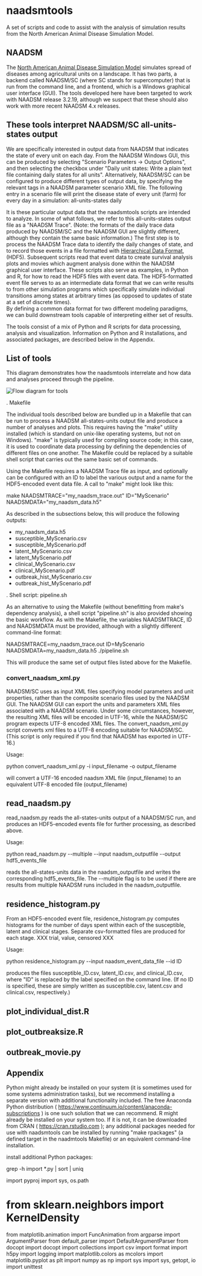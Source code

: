 # naadsmtools
A set of scripts and code to assist with the analysis of simulation results from the North American Animal Disease Simulation Model.

## NAADSM

The
[North American Animal Disease Simulation Model](http://www.naadsm.org/)
simulates spread of diseases among agricultural units on a landscape.
It has two parts, a backend called NAADSM/SC (where SC stands for
supercomputer) that is run from the command line, and a frontend,
which is a Windows graphical user interface (GUI).  The tools
developed here have been targeted to work with NAADSM release 3.2.19,
although we suspect that these should also work with more recent
NAADSM 4.x releases.  

## These tools interpret NAADSM/SC all-units-states output

We are specifically interested in output data from NAADSM that indicates the state of every unit on each day.  From the NAADSM Windows GUI, this can be produced by selecting "Scenario Parameters -> Output Options", and then selecting the checkbox under "Daily unit states: Write a plain text file containing daily states for all units".  Alternatively, NAADSM/SC can be configured to produce different types of output data, by specifying the 
relevant <output></output> tags in a NAADSM parameter scenario XML file.  The following 
entry in a scenario file will print the disease state of every unit (farm) for every day in 
a simulation:
<output>
  <variable-name>all-units-states</variable-name>
  <frequency>daily</frequency>
</output>

It is these particular output data that the naadsmtools scripts are intended to analyze.  In some of what follows, we refer to this all-units-states output file as a "NAADSM Trace".  (Note: the formats of the daily trace data produced by NAADSM/SC and the NAADSM GUI are slightly different, although they contain the same basic information.)  The first step is to process the NAADSM Trace data to identify the daily changes of 
state, and to record those events in a file
formatted with [Hierarchical Data Format](https://www.hdfgroup.org/HDF5/), (HDF5).
Subsequent scripts read that event data to create survival analysis plots and
movies which augment analysis done within the NAADSM graphical user interface.
These scripts also serve as examples, in Python and R, for how to read
the HDF5 files with event data.  The HDF5-formatted event file serves to as an 
intermediate data format that we can write results to from other simulation programs 
which specifically simulate individual transitions among states at arbitrary times 
(as opposed to updates of state at a set of discrete times).  
By defining a common data format for two different 
modeling paradigms, we can build downstream tools capable of interpreting either set
of results.

The tools consist of a mix of Python and R scripts for data processing, analysis and visualization.  Information on Python and R installations, and associated packages, are described below in the Appendix.


## List of tools

This diagram demonstrates how the naadsmtools interrelate and how data and analyses proceed through the pipeline.

![Flow diagram for tools](/naadsmtools.png?raw=true "How tools interrelate") 

. Makefile

The individual tools described below are bundled up in a Makefile that can be run to process a NAADSM all-states-units output file and produce a number of analyses and plots.  This requires having the "make" utility installed (which is standard on unix-like operating systems, but not on Windows).  "make" is typically used for compiling source code; in this case, it is used to coordinate data processing by defining the dependencies of different files on one another.  The Makefile could be replaced by a suitable shell script that carries out the same basic set of commands.

Using the Makefile requires a NAADSM Trace file as input, and optionally can be configured with an ID to label the various output and a name for the HDF5-encoded event data file.  A call to "make" might look like this:

make NAADSMTRACE="my_naadsm_trace.out" ID="MyScenario" NAADSMDATA="my_naadsm_data.h5"

As described in the subsections below, this will produce the following outputs:

- my_naadsm_data.h5
- susceptible_MyScenario.csv
- susceptible_MyScenario.pdf
- latent_MyScenario.csv
- latent_MyScenario.pdf
- clinical_MyScenario.csv
- clinical_MyScenario.pdf
- outbreak_hist_MyScenario.csv
- outbreak_hist_MyScenario.pdf

. Shell script: pipeline.sh

As an alternative to using the Makefile (without benefitting from make's dependency analysis), a shell script "pipeline.sh" is also provided showing the basic workflow.  As with the Makefile, the variables NAADSMTRACE, ID and NAADSMDATA must be provided, although with a slightly different command-line format:

NAADSMTRACE=my_naadsm_trace.out ID=MyScenario NAADSMDATA=my_naadsm_data.h5 ./pipeline.sh

This will produce the same set of output files listed above for the Makefile.

### convert_naadsm_xml.py

NAADSM/SC uses as input XML files specifying model parameters and unit properties, rather than the composite scenario files used by the NAADSM GUI.  The NAADSM GUI can export the units and parameters XML files associated with a NAADSM scenario.  Under some circumstances, however, the resulting XML files will be encoded in UTF-16, while the NAADSM/SC program expects UTF-8 encoded XML files.  The convert_naadsm_xml.py script converts xml files to a UTF-8 encoding suitable for NAADSM/SC.  (This script is only required if you find that NAADSM has exported in UTF-16.)

Usage:

python convert_naadsm_xml.py -i input_filename -o output_filename

will convert a UTF-16 encoded naadsm XML file (input_filename) to an equivalent UTF-8 encoded file (output_filename)

## read_naadsm.py

read_naadsm.py reads the all-states-units output of a NAADSM/SC run, and produces an HDF5-encoded events file for further processing, as described above.

Usage:

python read_naadsm.py --multiple --input naadsm_outputfile --output hdf5_events_file

reads the all-states-units data in the naadsm_outputfile and writes the corresponding hdf5_events_file.  The --multiple flag is to be used if there are results from multiple NAADSM runs included in the naadsm_outputfile.

## residence_histogram.py

From an HDF5-encoded event file, residence_histogram.py computes histograms for the number of days spent within each of the susceptible, latent and clinical stages.  Separate csv-formatted files are produced for each stage.  XXX trial, value, censored XXX

Usage:

python residence_histogram.py --input naadsm_event_data_file --id ID

produces the files susceptible_ID.csv, latent_ID.csv, and clinical_ID.csv, where "ID" is replaced by the label specified on the command line.  (If no ID is specified, these are simply written as susceptible.csv, latent.csv and clinical.csv, respectively.)

## plot_individual_dist.R


## plot_outbreaksize.R


## outbreak_movie.py





## Appendix

Python might already be installed on your system (it is sometimes used for some systems administration tasks), but we recommend installing a separate version with additional functionality included.  The free Anaconda Python distribution ( https://www.continuum.io/content/anaconda-subscriptions ) is one such solution that we can recommend.  R might already be installed on your system too.  If it is not, it can be downloaded from CRAN ( https://cran.rstudio.com ); any additional packages needed for use with naadsmtools can be installed by running "make rpackages" (a defined target in the naadmtools Makefile) or an equivalent command-line installation.

install additional Python packages:

grep -h import *.py | sort | uniq

import pyproj
import sys, os.path
# from sklearn.neighbors import KernelDensity
from  matplotlib.animation import FuncAnimation
from argparse import ArgumentParser
from default_parser import DefaultArgumentParser
from docopt import docopt
import collections
import csv
import format
import h5py
import logging
import matplotlib.colors as mcolors
import matplotlib.pyplot as plt
import numpy as np
import sys
import sys, getopt, io
import unittest

